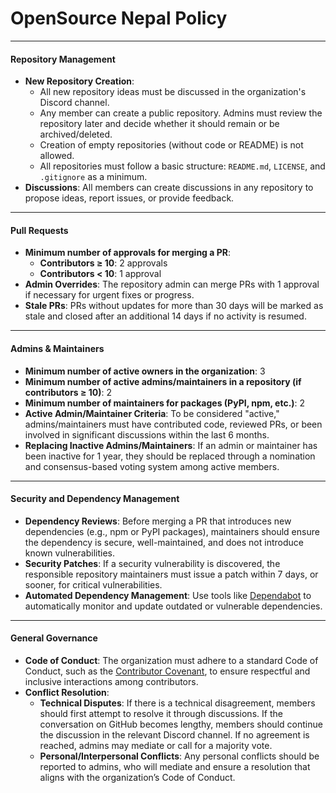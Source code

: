 # OpenSource Nepal Policy

---

#### **Repository Management**

- **New Repository Creation**:
  - All new repository ideas must be discussed in the organization's Discord channel.
  - Any member can create a public repository. Admins must review the repository later and decide whether it should remain or be archived/deleted.
  - Creation of empty repositories (without code or README) is not allowed.
  - All repositories must follow a basic structure: `README.md`, `LICENSE`, and `.gitignore` as a minimum.
- **Discussions**: All members can create discussions in any repository to propose ideas, report issues, or provide feedback.

---

#### **Pull Requests**

- **Minimum number of approvals for merging a PR**:
  - **Contributors ≥ 10**: 2 approvals
  - **Contributors < 10**: 1 approval
- **Admin Overrides**: The repository admin can merge PRs with 1 approval if necessary for urgent fixes or progress.
- **Stale PRs**: PRs without updates for more than 30 days will be marked as stale and closed after an additional 14 days if no activity is resumed.

---

#### **Admins & Maintainers**

- **Minimum number of active owners in the organization**: 3
- **Minimum number of active admins/maintainers in a repository (if contributors ≥ 10)**: 2
- **Minimum number of maintainers for packages (PyPI, npm, etc.)**: 2
- **Active Admin/Maintainer Criteria**: To be considered "active," admins/maintainers must have contributed code, reviewed PRs, or been involved in significant discussions within the last 6 months.
- **Replacing Inactive Admins/Maintainers**: If an admin or maintainer has been inactive for 1 year, they should be replaced through a nomination and consensus-based voting system among active members.

---

#### **Security and Dependency Management**

- **Dependency Reviews**: Before merging a PR that introduces new dependencies (e.g., npm or PyPI packages), maintainers should ensure the dependency is secure, well-maintained, and does not introduce known vulnerabilities.
- **Security Patches**: If a security vulnerability is discovered, the responsible repository maintainers must issue a patch within 7 days, or sooner, for critical vulnerabilities.
- **Automated Dependency Management**: Use tools like [Dependabot](https://github.com/dependabot) to automatically monitor and update outdated or vulnerable dependencies.

---

#### **General Governance**

- **Code of Conduct**: The organization must adhere to a standard Code of Conduct, such as the [Contributor Covenant](https://www.contributor-covenant.org/), to ensure respectful and inclusive interactions among contributors.
- **Conflict Resolution**:
  - **Technical Disputes**: If there is a technical disagreement, members should first attempt to resolve it through discussions. If the conversation on GitHub becomes lengthy, members should continue the discussion in the relevant Discord channel. If no agreement is reached, admins may mediate or call for a majority vote.
  - **Personal/Interpersonal Conflicts**: Any personal conflicts should be reported to admins, who will mediate and ensure a resolution that aligns with the organization’s Code of Conduct.
